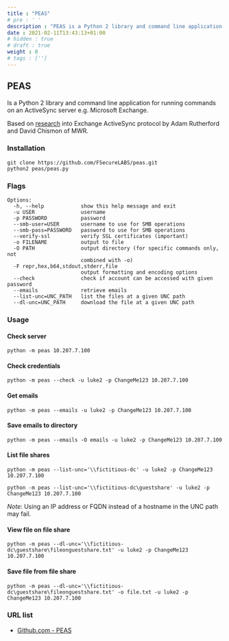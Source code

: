 ```yaml
---
title : "PEAS"
# pre : ' '
description : "PEAS is a Python 2 library and command line application for running commands on an ActiveSync server e.g. Microsoft Exchange."
date : 2021-02-11T13:43:13+01:00
# hidden : true
# draft : true
weight : 0
# tags : ['']
---
```


## PEAS

Is a Python 2 library and command line application for running commands on an ActiveSync server e.g. Microsoft Exchange.

Based on [research](https://labs.mwrinfosecurity.com/blog/accessing-internal-fileshares-through-exchange-activesync) into Exchange ActiveSync protocol by Adam Rutherford and David Chismon of MWR.

### Installation

```plain
git clone https://github.com/FSecureLABS/peas.git
python2 peas/peas.py
```

### Flags

```plain
Options:
  -h, --help            show this help message and exit
  -u USER               username
  -p PASSWORD           password
  --smb-user=USER       username to use for SMB operations
  --smb-pass=PASSWORD   password to use for SMB operations
  --verify-ssl          verify SSL certificates (important)
  -o FILENAME           output to file
  -O PATH               output directory (for specific commands only, not
                        combined with -o)
  -F repr,hex,b64,stdout,stderr,file
                        output formatting and encoding options
  --check               check if account can be accessed with given password
  --emails              retrieve emails
  --list-unc=UNC_PATH   list the files at a given UNC path
  --dl-unc=UNC_PATH     download the file at a given UNC path
```

### Usage

#### Check server

```plain
python -m peas 10.207.7.100
```

#### Check credentials

```plain
python -m peas --check -u luke2 -p ChangeMe123 10.207.7.100
```

#### Get emails

```plain
python -m peas --emails -u luke2 -p ChangeMe123 10.207.7.100
```

#### Save emails to directory

```plain
python -m peas --emails -O emails -u luke2 -p ChangeMe123 10.207.7.100
```

#### List file shares

```plain
python -m peas --list-unc='\\fictitious-dc' -u luke2 -p ChangeMe123 10.207.7.100
```

```plain
python -m peas --list-unc='\\fictitious-dc\guestshare' -u luke2 -p ChangeMe123 10.207.7.100
```

*Note*: Using an IP address or FQDN instead of a hostname in the UNC path may fail.

#### View file on file share

```plain
python -m peas --dl-unc='\\fictitious-dc\guestshare\fileonguestshare.txt' -u luke2 -p ChangeMe123 10.207.7.100
```

#### Save file from file share

```plain
python -m peas --dl-unc='\\fictitious-dc\guestshare\fileonguestshare.txt' -o file.txt -u luke2 -p ChangeMe123 10.207.7.100
```

### URL list

* [Github.com - PEAS](https://github.com/FSecureLABS/peas)
